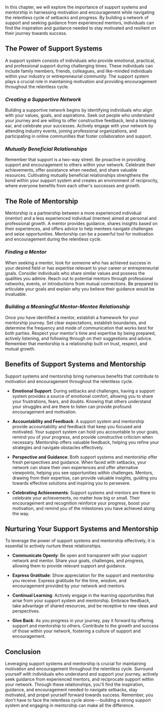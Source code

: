 
In this chapter, we will explore the importance of support systems and mentorship in harnessing motivation and encouragement while navigating the relentless cycle of setbacks and progress. By building a network of support and seeking guidance from experienced mentors, individuals can find the inspiration and guidance needed to stay motivated and resilient on their journey towards success.

**The Power of Support Systems**
--------------------------------

A support system consists of individuals who provide emotional, practical, and professional support during challenging times. These individuals can include family members, friends, colleagues, and like-minded individuals within your industry or entrepreneurial community. The support system plays a crucial role in maintaining motivation and providing encouragement throughout the relentless cycle.

### *Creating a Supportive Network*

Building a supportive network begins by identifying individuals who align with your values, goals, and aspirations. Seek out people who understand your journey and are willing to offer constructive feedback, lend a listening ear, and celebrate your successes. Actively engage with your network by attending industry events, joining professional organizations, and participating in online communities that foster collaboration and support.

### *Mutually Beneficial Relationships*

Remember that support is a two-way street. Be proactive in providing support and encouragement to others within your network. Celebrate their achievements, offer assistance when needed, and share valuable resources. Cultivating mutually beneficial relationships strengthens the bond within your support system and creates an environment of reciprocity, where everyone benefits from each other's successes and growth.

**The Role of Mentorship**
--------------------------

Mentorship is a partnership between a more experienced individual (mentor) and a less experienced individual (mentee) aimed at personal and professional growth. A mentor provides guidance, shares insights based on their experiences, and offers advice to help mentees navigate challenges and seize opportunities. Mentorship can be a powerful tool for motivation and encouragement during the relentless cycle.

### *Finding a Mentor*

When seeking a mentor, look for someone who has achieved success in your desired field or has expertise relevant to your career or entrepreneurial goals. Consider individuals who share similar values and possess the qualities you admire. Reach out to potential mentors through professional networks, events, or introductions from mutual connections. Be prepared to articulate your goals and explain why you believe their guidance would be invaluable.

### *Building a Meaningful Mentor-Mentee Relationship*

Once you have identified a mentor, establish a framework for your mentorship journey. Set clear expectations, establish boundaries, and determine the frequency and mode of communication that works best for both parties. Respect your mentor's time and expertise by being prepared, actively listening, and following through on their suggestions and advice. Remember that mentorship is a relationship built on trust, respect, and mutual growth.

**Benefits of Support Systems and Mentorship**
----------------------------------------------

Support systems and mentorship bring numerous benefits that contribute to motivation and encouragement throughout the relentless cycle.

* **Emotional Support**: During setbacks and challenges, having a support system provides a source of emotional comfort, allowing you to share your frustrations, fears, and doubts. Knowing that others understand your struggles and are there to listen can provide profound encouragement and motivation.

* **Accountability and Feedback**: A support system and mentorship provide accountability and feedback that keep you focused and motivated. Your support system can hold you accountable to your goals, remind you of your progress, and provide constructive criticism when necessary. Mentorship offers valuable feedback, helping you refine your strategies and navigate obstacles effectively.

* **Perspective and Guidance**: Both support systems and mentorship offer fresh perspectives and guidance. When faced with setbacks, your network can share their own experiences and offer alternative viewpoints, helping you see opportunities within challenges. Mentors, drawing from their expertise, can provide valuable insights, guiding you towards effective solutions and inspiring you to persevere.

* **Celebrating Achievements**: Support systems and mentors are there to celebrate your achievements, no matter how big or small. Their encouragement and recognition reinforce your progress, boost your motivation, and remind you of the milestones you have achieved along the way.

**Nurturing Your Support Systems and Mentorship**
-------------------------------------------------

To leverage the power of support systems and mentorship effectively, it is essential to actively nurture these relationships.

* **Communicate Openly**: Be open and transparent with your support network and mentor. Share your goals, challenges, and progress, allowing them to provide relevant support and guidance.

* **Express Gratitude**: Show appreciation for the support and mentorship you receive. Express gratitude for the time, wisdom, and encouragement provided by your network and mentors.

* **Continual Learning**: Actively engage in the learning opportunities that arise from your support system and mentorship. Embrace feedback, take advantage of shared resources, and be receptive to new ideas and perspectives.

* **Give Back**: As you progress in your journey, pay it forward by offering support and mentorship to others. Contribute to the growth and success of those within your network, fostering a culture of support and encouragement.

**Conclusion**
--------------

Leveraging support systems and mentorship is crucial for maintaining motivation and encouragement throughout the relentless cycle. Surround yourself with individuals who understand and support your journey, actively seek guidance from experienced mentors, and reciprocate support within your network. Through these relationships, you'll find the inspiration, guidance, and encouragement needed to navigate setbacks, stay motivated, and propel yourself forward towards success. Remember, you don't have to face the relentless cycle alone---building a strong support system and engaging in mentorship can make all the difference.
